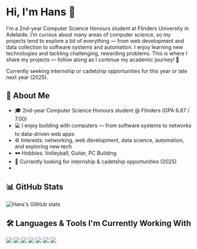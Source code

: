 # Hi, I'm Hans 👋

I'm a 2nd-year Computer Science Honours student at Flinders University in Adelaide. I’m curious about many areas of computer science, so my projects tend to explore a bit of everything — from web development and data collection to software systems and automation. I enjoy learning new technologies and tackling challenging, rewarding problems. This is where I share my projects — follow along as I continue my academic journey! 🤌

Currently seeking internship or cadetship opportunities for this year or late next year (2025).

## 🤖 About Me
- 🎓 2nd-year Computer Science Honours student @ Flinders (GPA 6.87 / 7.00)
- 💻 I enjoy building with computers — from software systems to networks to data-driven web apps
- ⚙️ Interests: networking, web development, data science, automation, and exploring new tech
- 🕶 Hobbies: Volleyball, Guitar, PC Building
- 🚀 Currently looking for internship & cadetship opportunities (2025)
- 

## 📊 GitHub Stats
![Hans's GitHub stats](https://github-readme-stats.vercel.app/api?username=kazaarplaya&show_icons=true&theme=radical)

## 🛠️ Languages & Tools I'm Currently Working With
<img src="https://img.shields.io/badge/C++-00599C?style=for-the-badge&logo=cplusplus&logoColor=white"/> <img src="https://img.shields.io/badge/Java-ED8B00?style=for-the-badge&logo=openjdk&logoColor=white"/> <img src="https://img.shields.io/badge/Python-3776AB?style=for-the-badge&logo=python&logoColor=white"/> <img src="https://img.shields.io/badge/HTML5-E34F26?style=for-the-badge&logo=html5&logoColor=white"/> <img src="https://img.shields.io/badge/CSS3-1572B6?style=for-the-badge&logo=css3&logoColor=white"/> <img src="https://img.shields.io/badge/JavaScript-F7DF1E?style=for-the-badge&logo=javascript&logoColor=black"/> <img src="https://img.shields.io/badge/SQL-4479A1?style=for-the-badge&logo=mysql&logoColor=white"/> 
